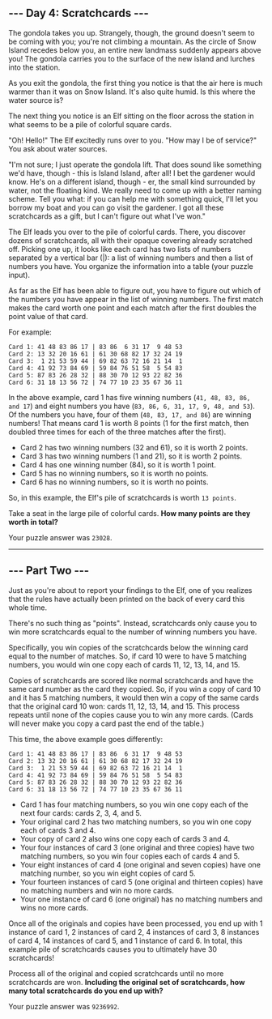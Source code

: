 ## --- Day 4: Scratchcards ---

The gondola takes you up. Strangely, though, the ground doesn't seem to be coming with you; you're not climbing a mountain. As the circle of Snow Island recedes below you, an entire new landmass suddenly appears above you! The gondola carries you to the surface of the new island and lurches into the station.

As you exit the gondola, the first thing you notice is that the air here is much warmer than it was on Snow Island. It's also quite humid. Is this where the water source is?

The next thing you notice is an Elf sitting on the floor across the station in what seems to be a pile of colorful square cards.

"Oh! Hello!" The Elf excitedly runs over to you. "How may I be of service?" You ask about water sources.

"I'm not sure; I just operate the gondola lift. That does sound like something we'd have, though - this is Island Island, after all! I bet the gardener would know. He's on a different island, though - er, the small kind surrounded by water, not the floating kind. We really need to come up with a better naming scheme. Tell you what: if you can help me with something quick, I'll let you borrow my boat and you can go visit the gardener. I got all these scratchcards as a gift, but I can't figure out what I've won."

The Elf leads you over to the pile of colorful cards. There, you discover dozens of scratchcards, all with their opaque covering already scratched off. Picking one up, it looks like each card has two lists of numbers separated by a vertical bar (|): a list of winning numbers and then a list of numbers you have. You organize the information into a table (your puzzle input).

As far as the Elf has been able to figure out, you have to figure out which of the numbers you have appear in the list of winning numbers. The first match makes the card worth one point and each match after the first doubles the point value of that card.

For example:

```
Card 1: 41 48 83 86 17 | 83 86  6 31 17  9 48 53
Card 2: 13 32 20 16 61 | 61 30 68 82 17 32 24 19
Card 3:  1 21 53 59 44 | 69 82 63 72 16 21 14  1
Card 4: 41 92 73 84 69 | 59 84 76 51 58  5 54 83
Card 5: 87 83 26 28 32 | 88 30 70 12 93 22 82 36
Card 6: 31 18 13 56 72 | 74 77 10 23 35 67 36 11
```

In the above example, card 1 has five winning numbers (`41, 48, 83, 86, and 17`) and 
eight numbers you have (`83, 86, 6, 31, 17, 9, 48, and 53`). Of the numbers you have, 
four of them (`48, 83, 17, and 86`) are winning numbers! That means card 1 is worth 8 
points (1 for the first match, then doubled three times for each of the three matches 
after the first).

* Card 2 has two winning numbers (32 and 61), so it is worth 2 points. 
* Card 3 has two winning numbers (1 and 21), so it is worth 2 points. 
* Card 4 has one winning number (84), so it is worth 1 point. 
* Card 5 has no winning numbers, so it is worth no points. 
* Card 6 has no winning numbers, so it is worth no points.

So, in this example, the Elf's pile of scratchcards is worth `13 points`.

Take a seat in the large pile of colorful cards. **How many points are they worth in total?**

Your puzzle answer was `23028`.

---

## --- Part Two ---

Just as you're about to report your findings to the Elf, one of you realizes that the rules have actually been printed on the back of every card this whole time.

There's no such thing as "points". Instead, scratchcards only cause you to win more scratchcards equal to the number of winning numbers you have.

Specifically, you win copies of the scratchcards below the winning card equal to the number of matches. So, if card 10 were to have 5 matching numbers, you would win one copy each of cards 11, 12, 13, 14, and 15.

Copies of scratchcards are scored like normal scratchcards and have the same card number as the card they copied. So, if you win a copy of card 10 and it has 5 matching numbers, it would then win a copy of the same cards that the original card 10 won: cards 11, 12, 13, 14, and 15. This process repeats until none of the copies cause you to win any more cards. (Cards will never make you copy a card past the end of the table.)

This time, the above example goes differently:

```
Card 1: 41 48 83 86 17 | 83 86  6 31 17  9 48 53
Card 2: 13 32 20 16 61 | 61 30 68 82 17 32 24 19
Card 3:  1 21 53 59 44 | 69 82 63 72 16 21 14  1
Card 4: 41 92 73 84 69 | 59 84 76 51 58  5 54 83
Card 5: 87 83 26 28 32 | 88 30 70 12 93 22 82 36
Card 6: 31 18 13 56 72 | 74 77 10 23 35 67 36 11
```

* Card 1 has four matching numbers, so you win one copy each of the next four cards: cards 2, 3, 4, and 5. 
* Your original card 2 has two matching numbers, so you win one copy each of cards 3 and 4. 
* Your copy of card 2 also wins one copy each of cards 3 and 4. 
* Your four instances of card 3 (one original and three copies) have two matching numbers, so you win four copies each of cards 4 and 5. 
* Your eight instances of card 4 (one original and seven copies) have one matching number, so you win eight copies of card 5. 
* Your fourteen instances of card 5 (one original and thirteen copies) have no matching numbers and win no more cards. 
* Your one instance of card 6 (one original) has no matching numbers and wins no more cards.

Once all of the originals and copies have been processed, you end up with 1 instance of 
card 1, 2 instances of card 2, 4 instances of card 3, 8 instances of card 4, 14 instances 
of card 5, and 1 instance of card 6. In total, this example pile of scratchcards causes 
you to ultimately have 30 scratchcards!

Process all of the original and copied scratchcards until no more scratchcards are won. 
**Including the original set of scratchcards, how many total scratchcards do you end up with?**

Your puzzle answer was `9236992`.